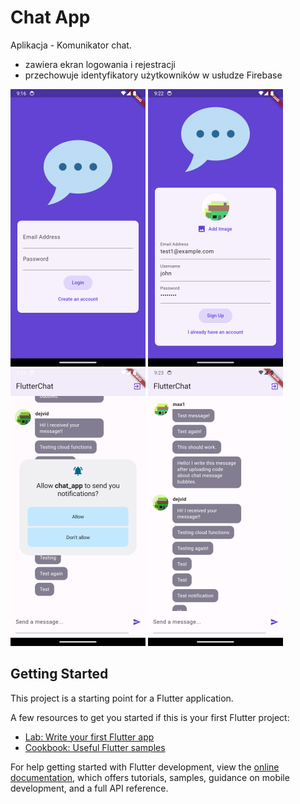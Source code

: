 # Chat App

Aplikacja - Komunikator chat.
  - zawiera ekran logowania i rejestracji
  - przechowuje identyfikatory użytkowników w usłudze Firebase

![Screen_1](https://github.com/dejwid03/chat_app/blob/main/screenshots/Screenshot_1715030200.png)
![Screen_2](https://github.com/dejwid03/chat_app/blob/main/screenshots/Screenshot_1715030571.png)
![Screen_3](https://github.com/dejwid03/chat_app/blob/main/screenshots/Screenshot_1715030581.png)
![Screen_4](https://github.com/dejwid03/chat_app/blob/main/screenshots/Screenshot_1715030597.png)

## Getting Started

This project is a starting point for a Flutter application.

A few resources to get you started if this is your first Flutter project:

- [Lab: Write your first Flutter app](https://docs.flutter.dev/get-started/codelab)
- [Cookbook: Useful Flutter samples](https://docs.flutter.dev/cookbook)

For help getting started with Flutter development, view the
[online documentation](https://docs.flutter.dev/), which offers tutorials,
samples, guidance on mobile development, and a full API reference.
